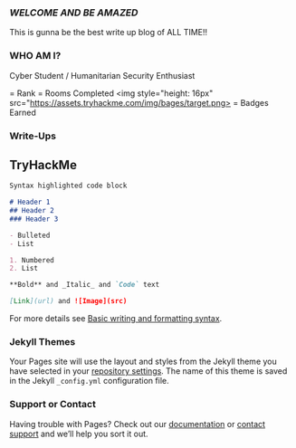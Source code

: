 ###  _**WELCOME AND BE AMAZED**_

This is gunna be the best write up blog of ALL TIME!!

### WHO AM I?

Cyber Student / Humanitarian Security Enthusiast

<script src="https://tryhackme.com/badge/1024724"></script>
 = Rank  = Rooms Completed  <img style="height: 16px" src="https://assets.tryhackme.com/img/bages/target.png> = Badges Earned


### Write-Ups

## TryHackMe
```markdown
Syntax highlighted code block

# Header 1
## Header 2
### Header 3

- Bulleted
- List

1. Numbered
2. List

**Bold** and _Italic_ and `Code` text

[Link](url) and ![Image](src)
```

For more details see [Basic writing and formatting syntax](https://docs.github.com/en/github/writing-on-github/getting-started-with-writing-and-formatting-on-github/basic-writing-and-formatting-syntax).

### Jekyll Themes

Your Pages site will use the layout and styles from the Jekyll theme you have selected in your [repository settings](https://github.com/mGrayGray/mGrayGray/settings/pages). The name of this theme is saved in the Jekyll `_config.yml` configuration file.

### Support or Contact

Having trouble with Pages? Check out our [documentation](https://docs.github.com/categories/github-pages-basics/) or [contact support](https://support.github.com/contact) and we’ll help you sort it out.
